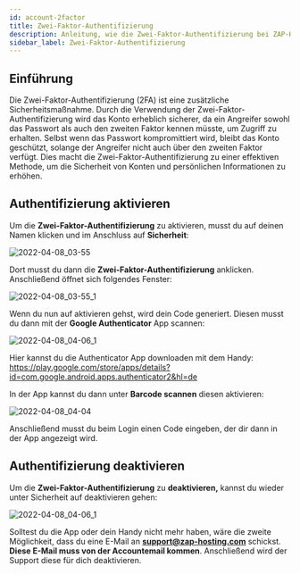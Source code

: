```yaml
---
id: account-2factor
title: Zwei-Faktor-Authentifizierung
description: Anleitung, wie die Zwei-Faktor-Authentifizierung bei ZAP-Hosting einrichtest - ZAP-Hosting.com Dokumentation
sidebar_label: Zwei-Faktor-Authentifizierung
---
```




## Einführung

Die Zwei-Faktor-Authentifizierung (2FA) ist eine zusätzliche Sicherheitsmaßnahme. Durch die Verwendung der Zwei-Faktor-Authentifizierung wird das Konto erheblich sicherer, da ein Angreifer sowohl das Passwort als auch den zweiten Faktor kennen müsste, um Zugriff zu erhalten. Selbst wenn das Passwort kompromittiert wird, bleibt das Konto geschützt, solange der Angreifer nicht auch über den zweiten Faktor verfügt. Dies macht die Zwei-Faktor-Authentifizierung zu einer effektiven Methode, um die Sicherheit von Konten und persönlichen Informationen zu erhöhen. 



## Authentifizierung aktivieren

Um die **Zwei-Faktor-Authentifizierung** zu aktivieren, musst du auf deinen Namen klicken und im Anschluss auf **Sicherheit**:

![2022-04-08_03-55](https://screensaver01.zap-hosting.com/index.php/s/ZP3cS4y2He5N5yW/preview)

Dort musst du dann die **Zwei-Faktor-Authentifizierung** anklicken. Anschließend öffnet sich folgendes Fenster:  

![2022-04-08_03-55_1](https://screensaver01.zap-hosting.com/index.php/s/2XdFm9d3sEJPgjm/preview)

Wenn du nun auf aktivieren gehst, wird dein Code generiert. Diesen musst du dann mit der **Google Authenticator** App scannen: 

![2022-04-08_04-06_1](https://screensaver01.zap-hosting.com/index.php/s/iXxNCgMNkxCnb5X/preview)

Hier kannst du die Authenticator App downloaden mit dem Handy: https://play.google.com/store/apps/details?id=com.google.android.apps.authenticator2&hl=de

In der App kannst du dann unter **Barcode scannen** diesen aktivieren: 

![2022-04-08_04-04](https://screensaver01.zap-hosting.com/index.php/s/NgQPEnnRJyo2FiC/preview)

Anschließend musst du beim Login einen Code eingeben, der dir dann in der App angezeigt wird.



## Authentifizierung deaktivieren

Um die **Zwei-Faktor-Authentifizierung** zu **deaktivieren,** kannst du wieder unter Sicherheit auf deaktivieren gehen: 

![2022-04-08_04-06_1](https://screensaver01.zap-hosting.com/index.php/s/ejg8PbL5rzdp2qR/preview)

Solltest du die App oder dein Handy nicht mehr haben, wäre die zweite Möglichkeit, dass du eine E-Mail an **support@zap-hosting.com** schickst. **Diese E-Mail muss von der Accountemail kommen**. Anschließend wird der Support diese für dich deaktivieren.